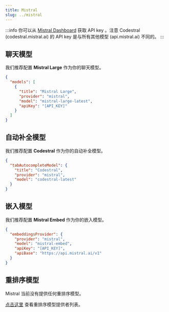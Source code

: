 ```yaml
---
title: Mistral
slug: ../mistral
---
```


:::info
你可以从 [Mistral Dashboard](https://console.mistral.ai) 获取 API key 。注意 Codestral (codestral.mistral.ai) 的 API key 是与所有其他模型 (api.mistral.ai) 不同的。
:::

## 聊天模型

我们推荐配置 **Mistral Large** 作为你的聊天模型。

```json title="config.json"
{
  "models": [
    {
      "title": "Mistral Large",
      "provider": "mistral",
      "model": "mistral-large-latest",
      "apiKey": "[API_KEY]"
    }
  ]
}
```

## 自动补全模型

我们推荐配置 **Codestral** 作为你的自动补全模型。

```json title="config.json"
{
  "tabAutocompleteModel": {
    "title": "Codestral",
    "provider": "mistral",
    "model": "codestral-latest"
  }
}
```

## 嵌入模型

我们推荐配置 **Mistral Embed** 作为你的嵌入模型。

```json title="config.json"
{
  "embeddingsProvider": {
    "provider": "mistral",
    "model": "mistral-embed",
    "apiKey": "[API_KEY]",
    "apiBase": "https://api.mistral.ai/v1"
  }
}
```

## 重排序模型

Mistral 当前没有提供任何重排序模型。

[点击这里](../../model-types/reranking.md) 查看重排序模型提供者列表。
